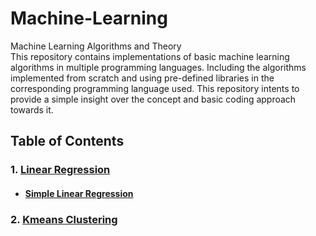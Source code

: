 # Machine-Learning
Machine Learning Algorithms and Theory  
This repository contains implementations of basic machine learning algorithms in multiple programming languages. Including the algorithms implemented from scratch and using pre-defined libraries in the corresponding programming language used. This repository intents to provide a simple insight over the concept and basic coding approach towards it.

## Table of Contents
### 1.  [Linear Regression](https://github.com/Ayush-Shyam-Kumar/Machine-Learning/tree/master/Linear%20Regression)
- ####  [Simple Linear Regression](https://github.com/Ayush-Shyam-Kumar/Machine-Learning/tree/master/Linear%20Regression/Simple%20Linear%20Regression)
### 2. [Kmeans Clustering](https://github.com/Ayush-Shyam-Kumar/Machine-Learning/tree/master/Kmeans)
